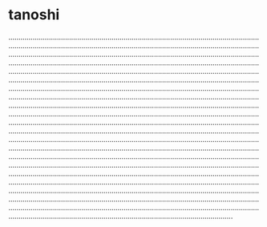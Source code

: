 # tanoshi
...........................................................................................................................................................................................................................................................................................................................................................................................................................................................................................................................................................................................................................................................................................................................................................................................................................................................................................................................................................................................................................................................................................................................................................................................................................................................................................................................................................................................................................................................................................................................................................................................................................................................................................................................................................................................................................................................................................................................................................................................................................................................................................................................................................................................................................................................................................................................................................................................................................................................................................................................................................................................................................................................................................................................................................................................................................